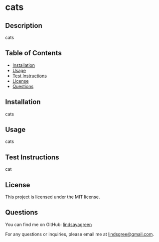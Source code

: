 
  # cats
  
  ## Description
  cats
  
  ## Table of Contents
  - [Installation](#installation)
  - [Usage](#usage)
  - [Test Instructions](#test-instructions)
  - [License](#license)
  - [Questions](#questions)
  
  ## Installation
  cats
  
  ## Usage
  cats
  
  ## Test Instructions
  cat
  
  ## License
  This project is licensed under the MIT license.
  
  ## Questions
  You can find me on GitHub: [lindsayagreen](https://github.com/lindsayagreen)
  
  For any questions or inquiries, please email me at lindsgree@gmail.com.
  